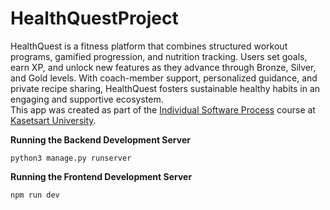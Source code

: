 # HealthQuestProject
HealthQuest is a fitness platform that combines structured workout programs, gamified progression, and nutrition tracking. Users set goals, earn XP, and unlock new features as they advance through Bronze, Silver, and Gold levels. With coach-member support, personalized guidance, and private recipe sharing, HealthQuest fosters sustainable healthy habits in an engaging and supportive ecosystem. <br/>
This app was created as part of the [Individual Software Process](https://cpske.github.io/ISP/) course at [Kasetsart University](https://www.ku.ac.th/th).

**Running the Backend Development Server**
```commandline
python3 manage.py runserver
```

**Running the Frontend Development Server**
```commandline
npm run dev
```

